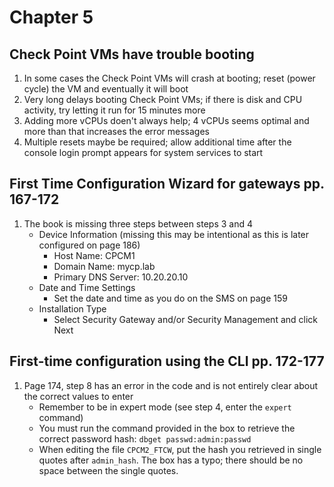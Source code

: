 # Chapter 5

## Check Point VMs have trouble booting
1. In some cases the Check Point VMs will crash at booting; reset (power cycle) the VM and eventually it will boot
2. Very long delays booting Check Point VMs; if there is disk and CPU activity, try letting it run for 15 minutes more
3. Adding more vCPUs doen't always help; 4 vCPUs seems optimal and more than that increases the error messages
4. Multiple resets maybe be required; allow additional time after the console login prompt appears for system services to start
## First Time Configuration Wizard for gateways pp. 167-172
1. The book is missing three steps between steps 3 and 4
    - Device Information (missing this may be intentional as this is later configured on page 186)
        - Host Name: CPCM1
        - Domain Name: mycp.lab
        - Primary DNS Server: 10.20.20.10
    - Date and Time Settings
        - Set the date and time as you do on the SMS on page 159
    - Installation Type
        - Select Security Gateway and/or Security Management and click Next
## First-time configuration using the CLI pp. 172-177
1. Page 174, step 8 has an error in the code and is not entirely clear about the correct values to enter
    - Remember to be in expert mode (see step 4, enter the `expert` command)
    - You must run the command provided in the box to retrieve the correct password hash: `dbget passwd:admin:passwd`
    - When editing the file `CPCM2_FTCW`, put the hash you retrieved in single quotes after `admin_hash`. The box has a typo; there should be no space between the single quotes.
